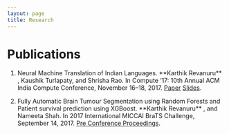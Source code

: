 ```yaml
---
layout: page
title: Research
---
```

<h1>Publications</h1>
 <div class="entry">
  <ol>
   <li>
    <p>Neural Machine Translation of Indian Languages. **Karthik Revanuru** , Kaushik Turlapaty, and Shrisha Rao. In Compute ’17: 10th Annual ACM India Compute Conference, November 16–18, 2017. <a href="../assets/documents/p12-revanuru.pdf" target="_blank">Paper</a> <a href="../assets/documents/p12-revanuru-slides.pdf" target="_blank">Slides</a>.</p>
   </li>
   
   <li>
    <p>Fully Automatic Brain Tumour Segmentation using Random Forests and Patient survival prediction using XGBoost. **Karthik Revanuru** , and Nameeta Shah. In 2017 International MICCAI BraTS Challenge, September 14, 2017. <a href="https://www.cbica.upenn.edu/sbia/Spyridon.Bakas/MICCAI_BraTS/MICCAI_BraTS_2017_proceedings_shortPapers.pdf" target="_blank">Pre Conference Proceedings</a>.</p>
   </li>
  </ol>

 </div>
